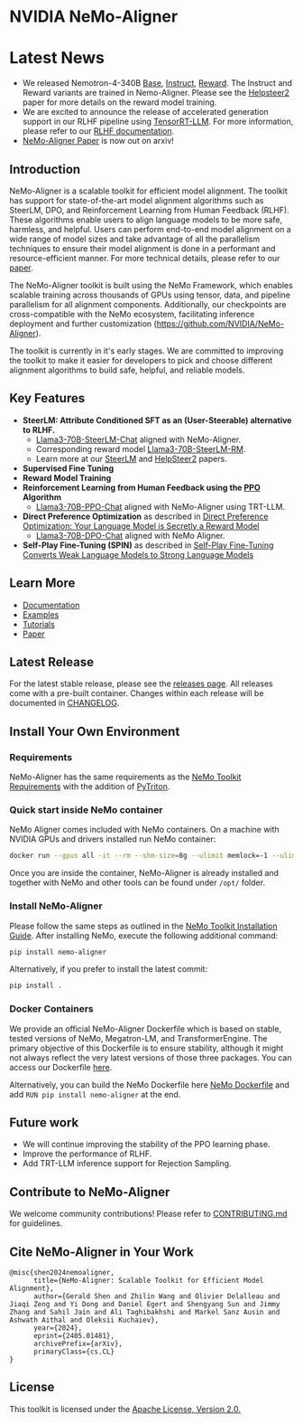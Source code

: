 # NVIDIA NeMo-Aligner

# Latest News
- We released Nemotron-4-340B [Base](https://huggingface.co/nvidia/Nemotron-4-340B-Base), [Instruct](https://huggingface.co/nvidia/Nemotron-4-340B-Instruct), [Reward](https://huggingface.co/nvidia/Nemotron-4-340B-Reward). The Instruct and Reward variants are trained in Nemo-Aligner. Please see the [Helpsteer2](https://arxiv.org/abs/2406.08673) paper for more details on the reward model training.
- We are excited to announce the release of accelerated generation support in our RLHF pipeline using [TensorRT-LLM](https://github.com/NVIDIA/TensorRT-LLM). For more information, please refer to our [RLHF documentation](https://docs.nvidia.com/nemo-framework/user-guide/latest/modelalignment/rlhf.html).
- [NeMo-Aligner Paper](https://arxiv.org/abs/2405.01481) is now out on arxiv!

## Introduction

NeMo-Aligner is a scalable toolkit for efficient model alignment. The toolkit has support for state-of-the-art model alignment algorithms such as SteerLM, DPO, and Reinforcement Learning from Human Feedback (RLHF). These algorithms enable users to align language models to be more safe, harmless, and helpful. Users can perform end-to-end model alignment on a wide range of model sizes and take advantage of all the parallelism techniques to ensure their model alignment is done in a performant and resource-efficient manner. For more technical details, please refer to our [paper](https://arxiv.org/abs/2405.01481).

The NeMo-Aligner toolkit is built using the NeMo Framework, which enables scalable training across thousands of GPUs using tensor, data, and pipeline parallelism for all alignment components. Additionally, our checkpoints are cross-compatible with the NeMo ecosystem, facilitating inference deployment and further customization (https://github.com/NVIDIA/NeMo-Aligner).

The toolkit is currently in it's early stages. We are committed to improving the toolkit to make it easier for developers to pick and choose different alignment algorithms to build safe, helpful, and reliable models.

## Key Features

* **SteerLM: Attribute Conditioned SFT as an (User-Steerable) alternative to RLHF.** 
    * [Llama3-70B-SteerLM-Chat](https://huggingface.co/nvidia/Llama3-70B-SteerLM-Chat) aligned with NeMo-Aligner.
    * Corresponding reward model [Llama3-70B-SteerLM-RM](https://huggingface.co/nvidia/Llama3-70B-SteerLM-RM).
    * Learn more at our [SteerLM](https://arxiv.org/abs/2310.05344) and [HelpSteer2](https://arxiv.org/abs/2406.08673) papers.
* **Supervised Fine Tuning**
* **Reward Model Training**
* **Reinforcement Learning from Human Feedback using the [PPO](https://arxiv.org/pdf/1707.06347.pdf) Algorithm**
    * [Llama3-70B-PPO-Chat](https://huggingface.co/nvidia/Llama3-70B-PPO-Chat) aligned with NeMo-Aligner using TRT-LLM.
* **Direct Preference Optimization** as described in [Direct Preference Optimization: Your Language Model is Secretly a Reward Model](https://arxiv.org/pdf/2305.18290)
    * [Llama3-70B-DPO-Chat](https://huggingface.co/nvidia/Llama3-70B-DPO-Chat) aligned with NeMo Aligner.
* **Self-Play Fine-Tuning (SPIN)** as described in [Self-Play Fine-Tuning Converts Weak Language Models to Strong Language Models](https://arxiv.org/pdf/2401.01335)

## Learn More
* [Documentation](https://github.com/NVIDIA/NeMo-Aligner/blob/main/docs/README.md)
* [Examples](https://github.com/NVIDIA/NeMo-Aligner/tree/main/examples/nlp/gpt)
* [Tutorials](https://docs.nvidia.com/nemo-framework/user-guide/latest/modelalignment/index.html)
* [Paper](https://arxiv.org/abs/2405.01481)

## Latest Release

For the latest stable release, please see the [releases page](https://github.com/NVIDIA/NeMo-Aligner/releases). All releases come with a pre-built container. Changes within each release will be documented in [CHANGELOG](https://github.com/NVIDIA/NeMo-Aligner/blob/main/CHANGELOG.md).

## Install Your Own Environment

### Requirements
NeMo-Aligner has the same requirements as the [NeMo Toolkit Requirements](https://github.com/NVIDIA/NeMo#requirements) with the addition of [PyTriton](https://github.com/triton-inference-server/pytriton).

### Quick start inside NeMo container
NeMo Aligner comes included with NeMo containers. On a machine with NVIDIA GPUs and drivers installed run NeMo container:
```bash
docker run --gpus all -it --rm --shm-size=8g --ulimit memlock=-1 --ulimit stack=67108864  nvcr.io/nvidia/nemo:24.07
```
Once you are inside the container, NeMo-Aligner is already installed and together with NeMo and other tools can be found under ```/opt/``` folder.

### Install NeMo-Aligner
Please follow the same steps as outlined in the [NeMo Toolkit Installation Guide](https://github.com/NVIDIA/NeMo#installation).  After installing NeMo, execute the following additional command:
```bash
pip install nemo-aligner
```
Alternatively, if you prefer to install the latest commit:
```bash
pip install .
```

### Docker Containers

We provide an official NeMo-Aligner Dockerfile which is based on stable, tested versions of NeMo, Megatron-LM, and TransformerEngine. The primary objective of this Dockerfile is to ensure stability, although it might not always reflect the very latest versions of those three packages. You can access our Dockerfile [here](https://github.com/NVIDIA/NeMo-Aligner/blob/main/Dockerfile).

Alternatively, you can build the NeMo Dockerfile here [NeMo Dockerfile](https://github.com/NVIDIA/NeMo/blob/main/Dockerfile) and add `RUN pip install nemo-aligner` at the end.

## Future work
- We will continue improving the stability of the PPO learning phase.
- Improve the performance of RLHF.
- Add TRT-LLM inference support for Rejection Sampling.

## Contribute to NeMo-Aligner
We welcome community contributions! Please refer to [CONTRIBUTING.md](https://github.com/NVIDIA/NeMo-Aligner/blob/main/CONTRIBUTING.md) for guidelines.

## Cite NeMo-Aligner in Your Work
```
@misc{shen2024nemoaligner,
      title={NeMo-Aligner: Scalable Toolkit for Efficient Model Alignment},
      author={Gerald Shen and Zhilin Wang and Olivier Delalleau and Jiaqi Zeng and Yi Dong and Daniel Egert and Shengyang Sun and Jimmy Zhang and Sahil Jain and Ali Taghibakhshi and Markel Sanz Ausin and Ashwath Aithal and Oleksii Kuchaiev},
      year={2024},
      eprint={2405.01481},
      archivePrefix={arXiv},
      primaryClass={cs.CL}
}
```

## License
This toolkit is licensed under the [Apache License, Version 2.0.](https://github.com/NVIDIA/NeMo-Aligner/blob/main/LICENSE)
